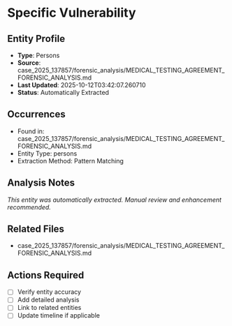 # Specific Vulnerability

## Entity Profile
- **Type**: Persons
- **Source**: case_2025_137857/forensic_analysis/MEDICAL_TESTING_AGREEMENT_FORENSIC_ANALYSIS.md
- **Last Updated**: 2025-10-12T03:42:07.260710
- **Status**: Automatically Extracted

## Occurrences
- Found in: case_2025_137857/forensic_analysis/MEDICAL_TESTING_AGREEMENT_FORENSIC_ANALYSIS.md
- Entity Type: persons
- Extraction Method: Pattern Matching

## Analysis Notes
*This entity was automatically extracted. Manual review and enhancement recommended.*

## Related Files
- case_2025_137857/forensic_analysis/MEDICAL_TESTING_AGREEMENT_FORENSIC_ANALYSIS.md

## Actions Required
- [ ] Verify entity accuracy
- [ ] Add detailed analysis
- [ ] Link to related entities
- [ ] Update timeline if applicable
